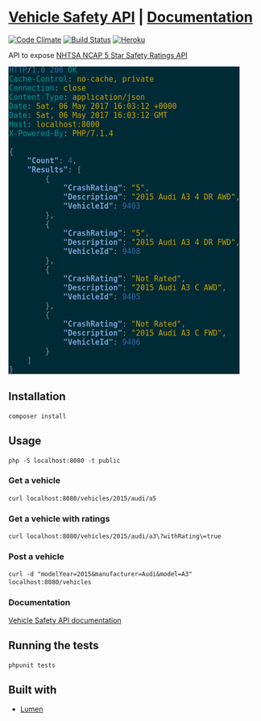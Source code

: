 # [Vehicle Safety API](https://vehicle-safety-api.herokuapp.com/) | [Documentation](http://docs.vehiclesafetyapi.apiary.io)
[![Code Climate](https://codeclimate.com/github/GuidoBR/nhtsa-wrapper-api.png)](https://codeclimate.com/github/GuidoBR/nhtsa-wrapper-api)
[![Build Status](https://travis-ci.org/GuidoBR/nhtsa-wrapper-api.svg?branch=master)](https://travis-ci.org/GuidoBR/nhtsa-wrapper-api)
[![Heroku](https://heroku-badge.herokuapp.com/?app=vehicle-safety-api)](https://vehicle-safety-api.herokuapp.com/)

API to expose [NHTSA NCAP 5 Star Safety Ratings API](https://one.nhtsa.gov/webapi/Default.aspx?SafetyRatings/API/5)

![](nhtsa.png)

## Installation

```
composer install
```

## Usage
```
php -S localhost:8080 -t public
```

### Get a vehicle

```
curl localhost:8080/vehicles/2015/audi/a5
```

### Get a vehicle with ratings
```
curl localhost:8080/vehicles/2015/audi/a3\?withRating\=true
```

### Post a vehicle

```
curl -d "modelYear=2015&manufacturer=Audi&model=A3" localhost:8080/vehicles
```

### Documentation

[Vehicle Safety API documentation](http://docs.vehiclesafetyapi.apiary.io)


## Running the tests

```
phpunit tests
```

## Built with

- [Lumen](https://lumen.laravel.com/)
